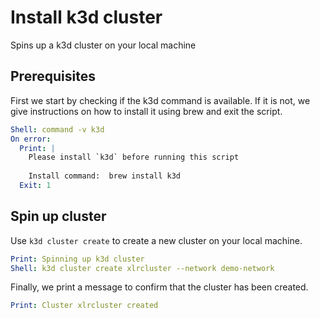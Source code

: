 # Install k3d cluster

Spins up a k3d cluster on your local machine

## Prerequisites

First we start by checking if the k3d command is available. If it is not, we give instructions on how to install it using brew and exit the script.

```yaml instacli
Shell: command -v k3d
On error:
  Print: |
    Please install `k3d` before running this script
    
    Install command:  brew install k3d
  Exit: 1
```

## Spin up cluster

Use `k3d cluster create` to create a new cluster on your local machine.

```yaml instacli
Print: Spinning up k3d cluster
Shell: k3d cluster create xlrcluster --network demo-network
```

Finally, we print a message to confirm that the cluster has been created.

```yaml instacli
Print: Cluster xlrcluster created
```